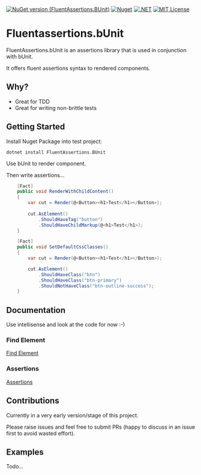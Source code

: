 [![NuGet version (FluentAssertions.BUnit)](https://img.shields.io/nuget/v/FluentAssertions.BUnit.svg?style=flat-square)](https://www.nuget.org/packages/FluentAssertions.BUnit/)
[![Nuget](https://img.shields.io/nuget/dt/FluentAssertions.BUnit?logo=nuget&style=flat-square)](https://www.nuget.org/packages/FluentAssertions.BUnit/)
[![.NET](https://github.com/srpeirce/fluentassertions.bUnit/actions/workflows/dotnet.yml/badge.svg)](https://github.com/srpeirce/fluentassertions.bUnit/actions/workflows/dotnet.yml)
[![MIT License](https://img.shields.io/github/license/dotnet/aspnetcore?color=%230b0&style=flat-square)](https://github.com/srpeirce/fluentassertions.bUnit/blob/main/LICENSE)

# Fluentassertions.bUnit

FluentAssertions.bUnit is an assertions library that is used in conjunction with bUnit.

It offers fluent assertions syntax to rendered components.

## Why?

- Great for TDD
- Great for writing non-brittle tests


## Getting Started

Install Nuget Package into test project:
```
dotnet install FluentAssertions.BUnit
```

Use bUnit to render component.

Then write assertions...

```csharp
    [Fact]
    public void RenderWithChildContent()
    {
        var cut = Render(@<Button><h1>Test</h1></Button>);
        
        cut.AsElement()
            .ShouldHaveTag("button")
            .ShouldHaveChildMarkup(@<h1>Test</h1>);
    }

    [Fact]
    public void SetDefaultCssClasses()
    {
        var cut = Render(@<Button><h1>Test</h1></Button>);

        cut.AsElement()
            .ShouldHaveClass("btn")
            .ShouldHaveClass("btn-primary")
            .ShouldNotHaveClass("btn-outline-success");
    }
```

## Documentation

Use intellisense and look at the code for now :-)

### Find Element

[Find Element](https://github.com/srpeirce/fluentassertions.bUnit/blob/main/FluentAssertions.BUnit/BUnitExtensions.cs)

### Assertions

[Assertions](https://github.com/srpeirce/fluentassertions.bUnit/blob/main/FluentAssertions.BUnit/BUnitAssertions.cs)

## Contributions

Currently in a very early version/stage of this project.

Please raise issues and feel free to submit PRs (happy to discuss in an issue first to avoid wasted effort).


## Examples

Todo...